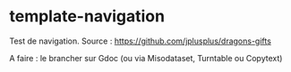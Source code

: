 template-navigation
===================

Test de navigation. Source : https://github.com/jplusplus/dragons-gifts

A faire : le brancher sur Gdoc (ou via Misodataset, Turntable ou Copytext)
